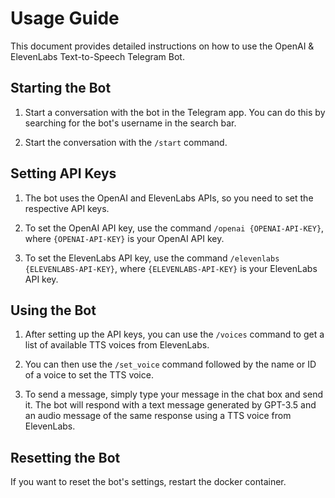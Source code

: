 # Usage Guide

This document provides detailed instructions on how to use the OpenAI & ElevenLabs Text-to-Speech Telegram Bot.

## Starting the Bot

1. Start a conversation with the bot in the Telegram app. You can do this by searching for the bot's username in the search bar.

2. Start the conversation with the `/start` command.

## Setting API Keys

1. The bot uses the OpenAI and ElevenLabs APIs, so you need to set the respective API keys.

2. To set the OpenAI API key, use the command `/openai {OPENAI-API-KEY}`, where `{OPENAI-API-KEY}` is your OpenAI API key.

3. To set the ElevenLabs API key, use the command `/elevenlabs {ELEVENLABS-API-KEY}`, where `{ELEVENLABS-API-KEY}` is your ElevenLabs API key.

## Using the Bot

1. After setting up the API keys, you can use the `/voices` command to get a list of available TTS voices from ElevenLabs.

2. You can then use the `/set_voice` command followed by the name or ID of a voice to set the TTS voice.

3. To send a message, simply type your message in the chat box and send it. The bot will respond with a text message generated by GPT-3.5 and an audio message of the same response using a TTS voice from ElevenLabs.

## Resetting the Bot

If you want to reset the bot's settings, restart the docker container.
